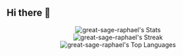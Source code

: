 ## Hi there 👋 
<div align= "center">
  
![great-sage-raphael's Stats](https://github-readme-stats.vercel.app/api?username=great-sage-raphael&theme=gotham&show_icons=true&hide_border=true&count_private=true)<br>
![great-sage-raphael's Streak](https://github-readme-streak-stats.herokuapp.com/?user=great-sage-raphael&theme=gotham&hide_border=true)<br>
![great-sage-raphael's Top Languages](https://github-readme-stats.vercel.app/api/top-langs/?username=great-sage-raphael&theme=gotham&show_icons=true&hide_border=true&layout=compact)

</div>

<!--
**great-sage-raphael/great-sage-raphael** is a ✨ _special_ ✨ repository because its `README.md` (this file) appears on your GitHub profile.

Here are some ideas to get you started:

- 🔭 I’m currently working on ...
- 🌱 I’m currently learning ...
- 👯 I’m looking to collaborate on ...
- 🤔 I’m looking for help with ...
- 💬 Ask me about ...
- 📫 How to reach me: ...
- 😄 Pronouns: ...
- ⚡ Fun fact: ...
-->

